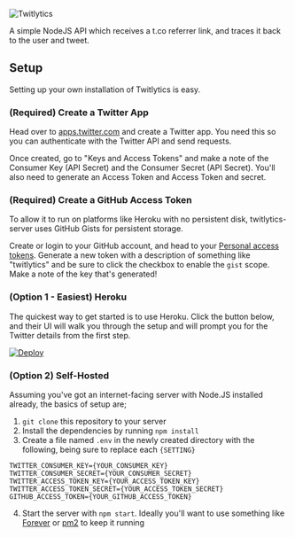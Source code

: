 ![Twitlytics](https://github.com/SimonJThompson/twitlytics-server/raw/master/twitlytics.png)

A simple NodeJS API which receives a t.co referrer link, and traces it back to the user and tweet.

## Setup

Setting up your own installation of Twitlytics is easy.

### (Required) Create a Twitter App

Head over to [apps.twitter.com](https://apps.twitter.com/) and create a Twitter app. You need this so you can authenticate with the Twitter API and send requests.

Once created, go to "Keys and Access Tokens" and make a note of the Consumer Key (API Secret) and the Consumer Secret (API Secret). You'll also need to generate an Access Token and Access Token and secret.

### (Required) Create a GitHub Access Token

To allow it to run on platforms like Heroku with no persistent disk, twitlytics-server uses GitHub Gists for persistent storage.

Create or login to your GitHub account, and head to your [Personal access tokens](https://github.com/settings/tokens). Generate a new token with a description of
something like "twitlytics" and be sure to click the checkbox to enable the `gist` scope. Make a note of the key that's generated!


### (Option 1 - Easiest) Heroku

The quickest way to get started is to use Heroku. Click the button below, and their UI will walk you through the setup and will prompt you for the Twitter details from the first step.

[![Deploy](https://www.herokucdn.com/deploy/button.svg)](https://heroku.com/deploy?template=https://github.com/SimonJThompson/twitlytics-server/tree/master)

### (Option 2) Self-Hosted

Assuming you've got an internet-facing server with Node.JS installed already, the basics of setup are;

1. `git clone` this repository to your server
2. Install the dependencies by running `npm install`
3. Create a file named `.env` in the newly created directory with the following, being sure to replace each `{SETTING}`

```
TWITTER_CONSUMER_KEY={YOUR_CONSUMER_KEY}
TWITTER_CONSUMER_SECRET={YOUR_CONSUMER_SECRET}
TWITTER_ACCESS_TOKEN_KEY={YOUR_ACCESS_TOKEN_KEY}
TWITTER_ACCESS_TOKEN_SECRET={YOUR_ACCESS_TOKEN_SECRET}
GITHUB_ACCESS_TOKEN={YOUR_GITHUB_ACCESS_TOKEN}
```

4. Start the server with `npm start`. Ideally you'll want to use something like [Forever](https://github.com/foreverjs/forever) or [pm2](https://github.com/Unitech/pm2) to keep it running